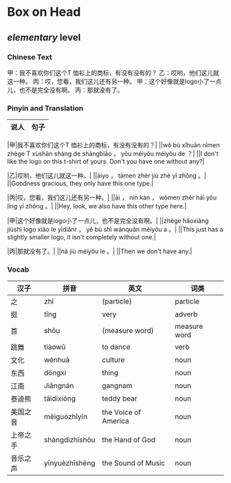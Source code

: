 # Box on Head
## *elementary* level

### Chinese Text
甲：我不喜欢你们这个T 恤衫上的商标，有没有没有的？
乙：哎哟，他们这儿就这一种。
丙：哎，您看，我们这儿还有另一种。
甲：这个好像就是logo小了一点儿，也不是完全没有啊。
丙：那就没有了。

### Pinyin and Translation
|说人|句子|
|----|----|

|甲|我不喜欢你们这个T 恤衫上的商标，有没有没有的？|
||wǒ bù xǐhuān nǐmen zhège T xùshān shàng de shāngbiāo ， yǒu méiyǒu méiyǒu de ？|
||I don't like the logo on this t-shirt of yours. Don't you have one without any?|

|乙|哎哟，他们这儿就这一种。|
||āiyo ， tāmen zhèr jiù zhè yī zhǒng 。|
||Goodness gracious, they only have this one type.|

|丙|哎，您看，我们这儿还有另一种。|
||āi ， nín kàn ， wǒmen zhèr hái yǒu lìng yī zhǒng 。|
||Hey, look, we also have this other type here.|

|甲|这个好像就是logo小了一点儿，也不是完全没有啊。|
||zhège hǎoxiàng jiùshì logo xiǎo le yīdiǎnr ， yě bù shì wánquán méiyǒu a 。|
||This just has a slightly smaller logo, it isn't completely without one.|

|丙|那就没有了。|
||nà jiù méiyǒu le 。|
||Then we don't have any.|
### Vocab
|汉子|拼音|英文|词类|
|----|----|----|----|
|之|zhī|(particle)|particle|
|挺|tǐng|very|adverb|
|首|shǒu|(measure word)|measure word|
|跳舞|tiàowǔ|to dance|verb|
|文化|wénhuà|culture|noun|
|东西|dōngxi|thing|noun|
|江南|Jiāngnán|gangnam|noun|
|泰迪熊|tàidíxióng|teddy bear|noun|
|美国之音|měiguózhīyīn|the Voice of America|noun|
|上帝之手|shàngdìzhīshǒu|the Hand of God|noun|
|音乐之声|yīnyuèzhīshēng|the Sound of Music|noun|